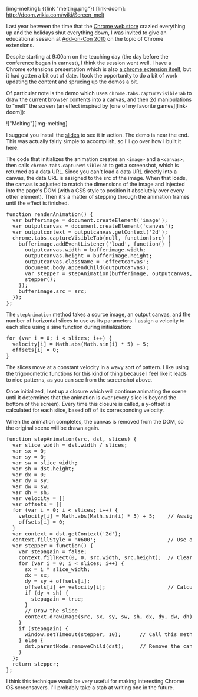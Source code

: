 [link-extension]: https://chrome.google.com/extensions/detail/igocgkpcgelnhiojhabmkhkgcdlpanhp
[link-addoncon]: http://addoncon.com/
[link-chromewebstore]: http://googleblog.blogspot.com/2010/12/update-on-chrome-web-store-and-chrome.html
[img-melting]: {{link "melting.png"}}
[link-doom]: http://doom.wikia.com/wiki/Screen_melt

Last year between the time that the [Chrome web store][link-chromewebstore]
crazied everything up and the holidays shut everything down, I was invited
to give an educational session at [Add-on-Con 2010][link-addoncon] on the
topic of Chrome extensions.

<!--BREAK-->

Despite starting at 9:00am on the teaching day (the day before the conference
began in earnest), I think the session went well.  I have a Chrome extensions
presentation which is also
[a chrome extension itself][link-extension], but it had gotten a bit out of
date.  I took the opportunity to do a bit of work updating the content and
sprucing up the demos a bit.

Of particular note is the demo which uses `chrome.tabs.captureVisibleTab`
to draw the current browser contents into a canvas, and then 2d manipulations
to "melt" the screen (an effect inspired by
[one of my favorite games][link-doom]):

!["Melting"][img-melting]

I suggest you install the [slides][link-extension] to see it in action.  The
demo is near the end.  This was actually fairly simple to accomplish, so I'll
go over how I built it here.

The code that initializes
the animation creates an `<image>`  and a `<canvas>`, then
calls `chrome.tabs.captureVisibleTab` to get a screenshot, which is returned as
a data URL. Since you can't load a data URL directly into a canvas, the data URL
is assigned to the src of the image. When that loads, the canvas is
adjusted to match the dimensions of the image and injected into the page's DOM
(with a CSS style to position it absolutely over every other element).
Then it's a matter of stepping through the animation frames until the
effect is finished.

<pre class="brush:javascript">
function renderAnimation() {
  var bufferimage = document.createElement('image');
  var outputcanvas = document.createElement('canvas');
  var outputcontext = outputcanvas.getContext('2d');
  chrome.tabs.captureVisibleTab(null, function(src) {
    bufferimage.addEventListener('load', function() {
      outputcanvas.width = bufferimage.width;
      outputcanvas.height = bufferimage.height;
      outputcanvas.className = 'effectcanvas';
      document.body.appendChild(outputcanvas);
      var stepper = stepAnimation(bufferimage, outputcanvas, 200);
      stepper();
    });
    bufferimage.src = src;
  });
};
</pre>

The `stepAnimation` method takes a source image, an output canvas, and the
number of horizontal slices to use as its parameters.  I assign a velocity to
each slice using a sine function during initialization:

<pre class="brush:javascript">
for (var i = 0; i &lt; slices; i++) {
  velocity[i] = Math.abs(Math.sin(i) * 5) + 5;
  offsets[i] = 0;
}
</pre>

The slices move at a constant velocity in a wavy sort of pattern. I like
using the trigonometric functions for this kind of thing
because I feel like it leads to nice patterns, as you can see from the
screenshot above.

Once initialized, I set up a closure which will continue animating the scene
until it determines that the animation is over (every slice is beyond the
bottom of the screen).  Every time this closure is called, a y-offset is
calculated for each slice, based off of its corresponding velocity.

When the animation completes, the canvas is removed from the DOM, so the
original scene will be drawn again.

<pre class="brush:javascript">
function stepAnimation(src, dst, slices) {
  var slice_width = dst.width / slices;
  var sx = 0;
  var sy = 0;
  var sw = slice_width;
  var sh = dst.height;
  var dx = 0;
  var dy = sy;
  var dw = sw;
  var dh = sh;
  var velocity = []
  var offsets = []
  for (var i = 0; i &lt; slices; i++) {
    velocity[i] = Math.abs(Math.sin(i) * 5) + 5;    // Assign a velocity
    offsets[i] = 0;
  }
  var context = dst.getContext('2d');
  context.fillStyle = '#600';                       // Use a red background
  var stepper = function() {
    var stepagain = false;
    context.fillRect(0, 0, src.width, src.height);  // Clear the old image data
    for (var i = 0; i &lt; slices; i++) {
      sx = i * slice_width;
      dx = sx;
      dy = sy + offsets[i];
      offsets[i] += velocity[i];                    // Calculate the offset
      if (dy &lt; sh) {
        stepagain = true;
      }
      // Draw the slice
      context.drawImage(src, sx, sy, sw, sh, dx, dy, dw, dh);
    }
    if (stepagain) {
      window.setTimeout(stepper, 10);      // Call this method again in 10ms
    } else {
      dst.parentNode.removeChild(dst);     // Remove the canvas from the DOM
    }
  };
  return stepper;
};
</pre>

I think this technique would be very useful for making interesting Chrome OS
screensavers.  I'll probably take a stab at writing one in the future.
